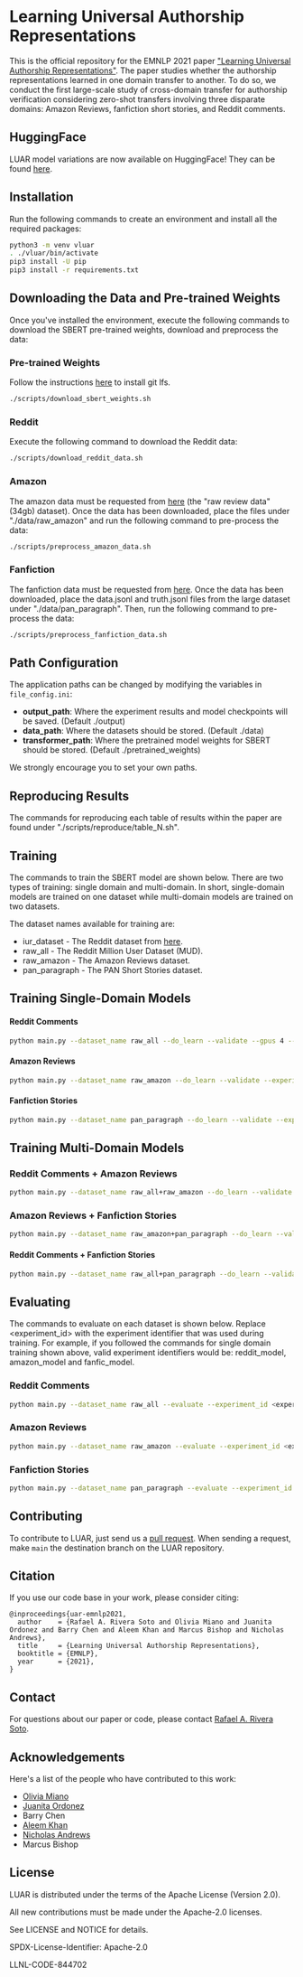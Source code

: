 # Learning Universal Authorship Representations

This is the official repository for the EMNLP 2021 paper ["Learning Universal Authorship Representations"](https://aclanthology.org/2021.emnlp-main.70/). The paper studies whether the authorship representations learned in one domain transfer to another. To do so, we conduct the first large-scale study of cross-domain transfer for authorship verification considering zero-shot transfers involving three disparate domains: Amazon Reviews, fanfiction short stories, and Reddit comments.

## HuggingFace
LUAR model variations are now available on HuggingFace! They can be found [here](https://huggingface.co/collections/rrivera1849/luar-65133328387d403b2e6f33a2).

## Installation
Run the following commands to create an environment and install all the required packages:
```bash
python3 -m venv vluar
. ./vluar/bin/activate
pip3 install -U pip
pip3 install -r requirements.txt
```

## Downloading the Data and Pre-trained Weights

Once you've installed the environment, execute the following commands to download the SBERT pre-trained weights, download and preprocess the data:

### Pre-trained Weights

Follow the instructions [here](https://git-lfs.github.com) to install git lfs.

```bash
./scripts/download_sbert_weights.sh
```

### Reddit

Execute the following command to download the Reddit data:

```bash
./scripts/download_reddit_data.sh
```

### Amazon

The amazon data must be requested from [here](https://nijianmo.github.io/amazon/index.html#files) (the "raw review data" (34gb) dataset). Once the data has been downloaded, place the files under "./data/raw_amazon" and run the following command to pre-process the data:

```bash
./scripts/preprocess_amazon_data.sh
```

### Fanfiction

The fanfiction data must be requested from [here](https://zenodo.org/record/3724096#.YT942y1h1pQ). Once the data has been downloaded, place the data.jsonl and truth.jsonl files from the large dataset under "./data/pan_paragraph". Then, run the following command to pre-process the data:

```bash
./scripts/preprocess_fanfiction_data.sh
```

## Path Configuration
The application paths can be changed by modifying the variables in `file_config.ini`:
- **output_path**: Where the experiment results and model checkpoints will be saved. (Default ./output)
- **data_path**: Where the datasets should be stored. (Default ./data)
- **transformer_path**: Where the pretrained model weights for SBERT should be stored. (Default ./pretrained_weights)

We strongly encourage you to set your own paths.

## Reproducing Results

The commands for reproducing each table of results within the paper are found under "./scripts/reproduce/table_N.sh". 

## Training

The commands to train the SBERT model are shown below. There are two types of training: single domain and multi-domain. In short, single-domain models are trained on one dataset while multi-domain models are trained on two datasets. 

The dataset names available for training are:
* iur_dataset - The Reddit dataset from [here](https://aclanthology.org/D19-1178/).
* raw_all - The Reddit Million User Dataset (MUD).
* raw_amazon - The Amazon Reviews dataset.
* pan_paragraph - The PAN Short Stories dataset.


## Training Single-Domain Models

#### Reddit Comments
```bash
python main.py --dataset_name raw_all --do_learn --validate --gpus 4 --experiment_id reddit_model
```
#### Amazon Reviews
```bash
python main.py --dataset_name raw_amazon --do_learn --validate --experiment_id amazon_model
```
#### Fanfiction Stories
```bash
python main.py --dataset_name pan_paragraph --do_learn --validate --experiment_id fanfic_model
```

## Training Multi-Domain Models

### Reddit Comments + Amazon Reviews
```bash
python main.py --dataset_name raw_all+raw_amazon --do_learn --validate --gpus 4 --experiment_id reddit_amazon_model
```
### Amazon Reviews + Fanfiction Stories
```bash
python main.py --dataset_name raw_amazon+pan_paragraph --do_learn --validate --gpus 4 --experiment_id amazon_stories_model
```
#### Reddit Comments + Fanfiction Stories
```bash
python main.py --dataset_name raw_all+pan_paragraph --do_learn --validate --gpus 4 --experiment_id reddit_stories_model
```

## Evaluating
The commands to evaluate on each dataset is shown below. Replace <experiment_id> with the experiment identifier that was used during training. For example, if you followed the commands for single domain training shown above, valid experiment identifiers would be: reddit_model, amazon_model and fanfic_model. 

### Reddit Comments
```bash
python main.py --dataset_name raw_all --evaluate --experiment_id <experiment_id> --load_checkpoint
```

### Amazon Reviews
```bash
python main.py --dataset_name raw_amazon --evaluate --experiment_id <experiment_id> --load_checkpoint
```

### Fanfiction Stories
```bash
python main.py --dataset_name pan_paragraph --evaluate --experiment_id <experiment_id> --load_checkpoint
```

## Contributing

To contribute to LUAR, just send us a [pull request](https://docs.github.com/en/pull-requests/collaborating-with-pull-requests/proposing-changes-to-your-work-with-pull-requests/about-pull-requests).
When sending a request, make `main` the destination branch on the LUAR repository.

## Citation

If you use our code base in your work, please consider citing:

```
@inproceedings{uar-emnlp2021,
  author    = {Rafael A. Rivera Soto and Olivia Miano and Juanita Ordonez and Barry Chen and Aleem Khan and Marcus Bishop and Nicholas Andrews},
  title     = {Learning Universal Authorship Representations},
  booktitle = {EMNLP},
  year      = {2021},
}
```

## Contact

For questions about our paper or code, please contact [Rafael A. Rivera Soto](riverasoto1@llnl.gov).

## Acknowledgements

Here's a list of the people who have contributed to this work: 
- [Olivia Miano](https://github.com/omiano)
- [Juanita Ordonez](https://github.com/hot-cheeto)
- Barry Chen
- [Aleem Khan](https://aleemkhan62.github.io/)
- [Nicholas Andrews](https://www.cs.jhu.edu/~noa/)
- Marcus Bishop

## License

LUAR is distributed under the terms of the Apache License (Version 2.0).

All new contributions must be made under the Apache-2.0 licenses.

See LICENSE and NOTICE for details.

SPDX-License-Identifier: Apache-2.0

LLNL-CODE-844702
